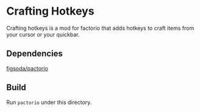 # Crafting Hotkeys
Crafting hotkeys is a mod for factorio that adds hotkeys to craft items from your cursor or your quickbar. 

## Dependencies
[figsoda/pactorio](https://github.com/figsoda/pactorio)

## Build
Run `pactorio` under this directory. 
